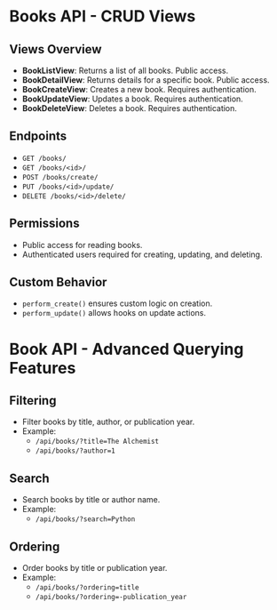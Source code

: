 # Books API - CRUD Views

## Views Overview
- **BookListView**: Returns a list of all books. Public access.
- **BookDetailView**: Returns details for a specific book. Public access.
- **BookCreateView**: Creates a new book. Requires authentication.
- **BookUpdateView**: Updates a book. Requires authentication.
- **BookDeleteView**: Deletes a book. Requires authentication.

## Endpoints
- `GET /books/`
- `GET /books/<id>/`
- `POST /books/create/`
- `PUT /books/<id>/update/`
- `DELETE /books/<id>/delete/`

## Permissions
- Public access for reading books.
- Authenticated users required for creating, updating, and deleting.

## Custom Behavior
- `perform_create()` ensures custom logic on creation.
- `perform_update()` allows hooks on update actions.

# Book API - Advanced Querying Features

## Filtering
- Filter books by title, author, or publication year.
- Example:
  - `/api/books/?title=The Alchemist`
  - `/api/books/?author=1`

## Search
- Search books by title or author name.
- Example:
  - `/api/books/?search=Python`

## Ordering
- Order books by title or publication year.
- Example:
  - `/api/books/?ordering=title`
  - `/api/books/?ordering=-publication_year`

